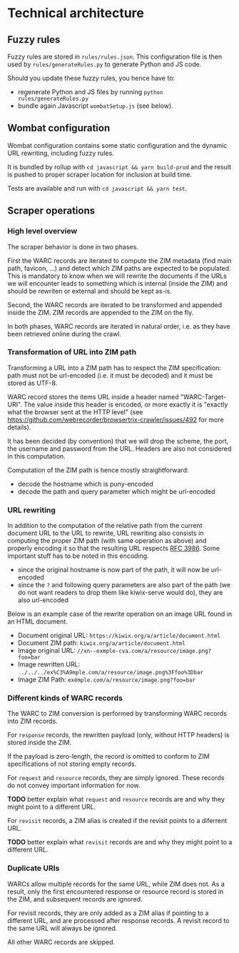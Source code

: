 # Technical architecture

## Fuzzy rules

Fuzzy rules are stored in `rules/rules.json`. This configuration file is then used by `rules/generateRules.py` to generate Python and JS code.

Should you update these fuzzy rules, you hence have to:
- regenerate Python and JS files by running `python rules/generateRules.py`
- bundle again Javascript `wombatSetup.js` (see below).

## Wombat configuration

Wombat configuration contains some static configuration and the dynamic URL rewriting, including fuzzy rules.

It is bundled by rollup with `cd javascript && yarn build-prod` and the result is pushed to proper scraper location for inclusion at build time.

Tests are available and run with `cd javascript && yarn test`.

## Scraper operations

### High level overview

The scraper behavior is done in two phases.

First the WARC records are iterated to compute the ZIM metadata (find main path, favicon, ...) and detect which ZIM paths are expected to be populated. This is mandatory to know when we will rewrite the documents if the URLs we will encounter leads to something which is internal (inside the ZIM) and should be rewriten or external and should be kept as-is.

Second, the WARC records are iterated to be transformed and appended inside the ZIM. ZIM records are appended to the ZIM on the fly.

In both phases, WARC records are iterated in natural order, i.e. as they have been retrieved online during the crawl.

### Transformation of URL into ZIM path

Transforming a URL into a ZIM path has to respect the ZIM specification: path must not be url-encoded (i.e. it must be decoded) and it must be stored as UTF-8.

WARC record stores the items URL inside a header named "WARC-Target-URI". The value inside this header is encoded, or more exactly it is "exactly what the browser sent at the HTTP level" (see https://github.com/webrecorder/browsertrix-crawler/issues/492 for more details).

It has been decided (by convention) that we will drop the scheme, the port, the username and password from the URL. Headers are also not considered in this computation.

Computation of the ZIM path is hence mostly straightforward:
- decode the hostname which is puny-encoded
- decode the path and query parameter which might be url-encoded

### URL rewriting

In addition to the computation of the relative path from the current document URL to the URL to rewrite, URL rewriting also consists in computing the proper ZIM path (with same operation as above) and properly encoding it so that the resulting URL respects [RFC 3986](https://datatracker.ietf.org/doc/html/rfc3986). Some important stuff has to be noted in this encoding.

- since the original hostname is now part of the path, it will now be url-encoded
- since the `?` and following query parameters are also part of the path (we do not want readers to drop them like kiwix-serve would do), they are also url-encoded

Below is an example case of the rewrite operation on an image URL found in an HTML document.

- Document original URL: `https://kiwix.org/a/article/document.html`
- Document ZIM path: `kiwix.org/a/article/document.html`
- Image original URL: `//xn--exmple-cva.com/a/resource/image.png?foo=bar`
- Image rewritten URL: `../../../ex%C3%A9mple.com/a/resource/image.png%3Ffoo%3Dbar`
- Image ZIM Path: `exémple.com/a/resource/image.png?foo=bar`

### Different kinds of WARC records

The WARC to ZIM conversion is performed by transforming WARC records into ZIM records.

For `response` records, the rewritten payload (only, without HTTP headers) is stored inside the ZIM.

If the payload is zero-length, the record is omitted to conform to ZIM specifications of not storing empty records.

For `request` and `resource` records, they are simply ignored. These records do not convey important information for now.

**TODO** better explain what `request` and `resource` records are and why they might point to a different URL.

For `revisit` records, a ZIM alias is created if the revisit points to a diferrent URL.

**TODO** better explain what `revisit` records are and why they might point to a different URL.

### Duplicate URIs

WARCs allow multiple records for the same URL, while ZIM does not. As a result, only the first encountered response or resource record is stored in the ZIM, and subsequent records are ignored.

For revisit records, they are only added as a ZIM alias if pointing to a different URL, and are processed after response records. A revisit record to the same URL will always be ignored.

All other WARC records are skipped.
